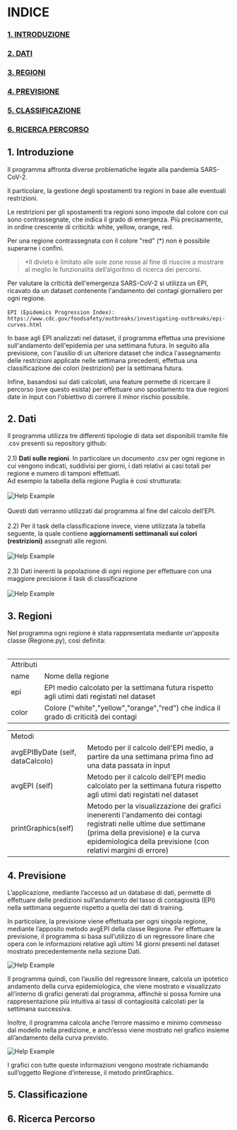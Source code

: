 # INDICE
### <a href=#intro>1. INTRODUZIONE</a>
### <a href=#dati>2. DATI</a>
### <a href=#regioni>3. REGIONI</a>
### <a href=#regioni>4. PREVISIONE</a>
### <a href=#regioni>5. CLASSIFICAZIONE</a>
### <a href=#regioni>6. RICERCA PERCORSO</a>

<h2 id="intro"> 1. Introduzione </h2>
Il programma affronta diverse problematiche legate alla pandemia SARS-CoV-2.

Il particolare, la gestione degli spostamenti tra regioni in base alle eventuali restrizioni.

Le restrizioni per gli spostamenti tra regioni sono imposte dal colore con cui sono contrassegnate, che indica il grado di emergenza. Più precisamente, in ordine crescente di criticità: white, yellow, orange, red.

Per una regione contrassegnata con il colore "red" (*) non è possibile superarne i confini.
>*Il divieto è limitato alle sole zone rosse al fine di riuscire a mostrare al meglio le funzionalità dell’algoritmo di ricerca dei percorsi.

Per valutare la criticità dell'emergenza SARS-CoV-2 si utilizza un EPI, ricavato da un dataset contenente l'andamento dei contagi giornaliero per ogni regione.<br><br>
```EPI (Epidemics Progression Index): https://www.cdc.gov/foodsafety/outbreaks/investigating-outbreaks/epi-curves.html```<br>

In base agli EPI analizzati nel dataset, il programma effettua una previsione sull'andamento dell'epidemia per una settimana futura.
In seguito alla previsione, con l'ausilio di un ulteriore dataset che indica l'assegnamento delle restrizioni applicate nelle settimana precedenti, effettua una classificazione dei colori (restrizioni) per la settimana futura.

Infine, basandosi sui dati calcolati, una feature permette di ricercare il percorso (ove questo esista) per effettuare uno spostamento tra due regioni date in input con l'obiettivo di correre il minor rischio possibile.


<h2 id="dati"> 2. Dati </h2>

Il programma utilizza tre differenti tipologie di data set disponibili tramite file .csv presenti su repository github:<br><br>
2.1) **Dati sulle regioni**. In particolare un documento .csv per ogni regione in cui vengono indicati, suddivisi per giorni, i dati relativi ai casi totali per regione e numero di tamponi effettuati.<br>
Ad esempio la tabella della regione Puglia è così strutturata:<br><br>
![Help Example](/img/Immagine.PNG)<br><br>
Questi dati verranno utilizzati dal programma al fine del calcolo dell’EPI.<br><br>
2.2) Per il task della classificazione invece, viene utilizzata la tabella seguente, la quale contiene **aggiornamenti settimanali sui colori (restrizioni)** assegnati alle regioni.<br><br>
![Help Example](/img/TabellaColori.PNG)<br><br>
2.3) Dati inerenti la popolazione di ogni regione per effettuare con una maggiore precisione il task di classificazione<br><br>
![Help Example](/img/TabellaPopolazione.PNG)<br>

<h2 id="regioni"> 3. Regioni</h2>
Nel programma ogni regione è stata rappresentata mediante un'apposita classe (Regione.py), così definita:<br><br>
<table>
<tr><td>Attributi</td></tr>
<tr><td>name</td><td>Nome della regione</td></tr>
<tr><td>epi</td><td>EPI medio calcolato per la settimana futura rispetto agli utimi dati registati nel dataset</td></tr>
<tr><td>color</td><td>Colore ("white","yellow","orange","red") che indica il grado di criticità dei contagi</td></tr>
</table>
<table>
<tr><td>Metodi</td></tr>
<tr><td>avgEPIByDate (self, dataCalcolo)</td><td>Metodo per il calcolo dell'EPI medio, a partire da una settimana prima fino ad una data passata in input</td></tr>
<tr><td>avgEPI (self)</td><td>Metodo per il calcolo dell'EPI medio calcolato per la settimana futura rispetto agli utimi dati registati nel dataset</td></tr>
<tr><td>printGraphics(self)</td><td>Metodo per la visualizzazione dei grafici inenerenti l'andamento dei contagi registrati nelle ultime due settimane (prima della previsione) e la curva epidemiologica della previsione (con relativi margini di errore)</td></tr>
</table>


<h2 id="regioni"> 4. Previsione</h2>
L’applicazione, mediante l’accesso ad un database di dati, permette di effettuare delle predizioni sull’andamento del tasso di contagiosità (EPI) nella settimana seguente rispetto a quella dei dati di training.

In particolare, la previsione viene effettuata per ogni singola regione, mediante l’apposito metodo avgEPI della classe Regione.  Per effettuare la previsione, il programma si basa sull’utilizzo di un regressore linare che opera con le informazioni relative agli ultimi 14 giorni presenti nel dataset mostrato precedentemente nella sezione Dati.

![Help Example](/img/EPI-all.png)

Il programma quindi, con l’ausilio del regressore lineare, calcola un ipotetico andamento della curva epidemiologica, che viene mostrato e visualizzato all’interno di grafici generati dal programma, affinchè si possa fornire una rappresentazione più intuitiva ai tassi di contagiosità calcolati per la settimana successiva.

Inoltre, il programma calcola anche l’errore massimo e minimo commesso dal modello nella predizione, e anch’esso viene mostrato nel grafico insieme all’andamento della curva previsto.

![Help Example](/img/EPI-prediction.png)

I grafici con tutte queste informazioni vengono mostrate richiamando sull’oggetto Regione d’interesse, il metodo printGraphics.

<h2 id="regioni"> 5. Classificazione</h2>

<h2 id="regioni"> 6. Ricerca Percorso</h2>
 
